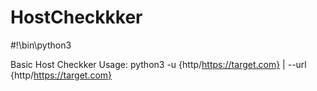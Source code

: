 # HostCheckkker
#!\bin\python3

Basic Host Checkker 
Usage: python3 -u {http/https://target.com} | --url {http/https://target.com} 
